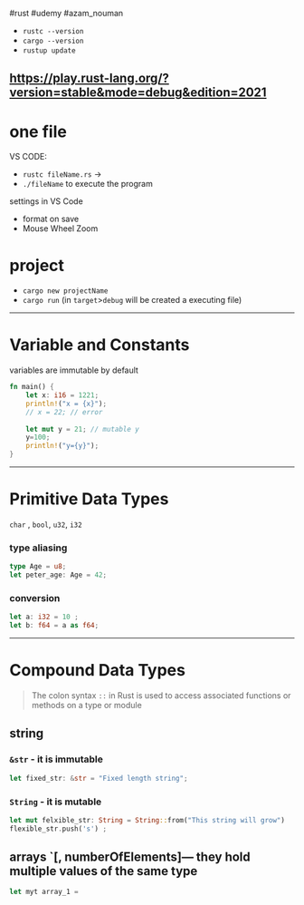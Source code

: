 #rust #udemy  #azam_nouman

- `rustc --version`
- `cargo --version`
- `rustup update`


## https://play.rust-lang.org/?version=stable&mode=debug&edition=2021


# one file
VS CODE:
- `rustc fileName.rs` ->
- `./fileName` to execute the program

settings in VS Code
- format on save
- Mouse Wheel Zoom

# project
- `cargo new projectName`
- `cargo run` (in `target`>`debug` will be created a executing file)



----------
# Variable and Constants
variables are immutable by default

```rust
fn main() {
    let x: i16 = 1221;
    println!("x = {x}");
    // x = 22; // error
    
    let mut y = 21; // mutable y
    y=100;
    println!("y={y}");
}
```

---
# Primitive Data Types
`char` , `bool`, `u32`, `i32`  

### type aliasing
```rust
type Age = u8;
let peter_age: Age = 42;
```

### conversion
```rust
let a: i32 = 10 ;
let b: f64 = a as f64;
```


----
# Compound Data Types


> The colon syntax `::` in Rust  is used to access associated functions or methods on a type or module


## string
### `&str` - it is immutable
```rust
let fixed_str: &str = "Fixed length string";
```


### `String` - it is mutable
```rust
let mut felxible_str: String = String::from("This string will grow")
flexible_str.push('s') ;
```

## arrays  `[<type>, numberOfElements]— they hold multiple values of the same type

```rust
let myt array_1 = 
```



























